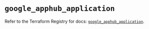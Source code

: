 # `google_apphub_application`

Refer to the Terraform Registry for docs: [`google_apphub_application`](https://registry.terraform.io/providers/hashicorp/google/5.43.0/docs/resources/apphub_application).
